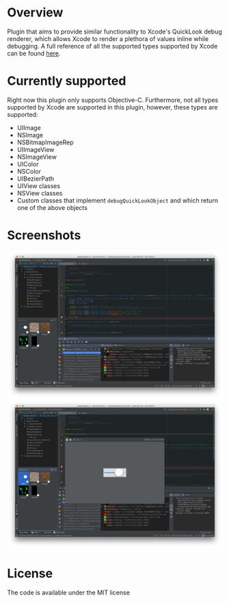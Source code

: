# Overview

Plugin that aims to provide similar functionality to Xcode's QuickLook debug renderer, which allows Xcode to render a plethora of values inline while debugging. A full reference of all the supported types supported by Xcode can be found [here](https://developer.apple.com/library/ios/documentation/IDEs/Conceptual/CustomClassDisplay_in_QuickLook/CH02-std_objects_support/CH02-std_objects_support.html).

# Currently supported

Right now this plugin only supports Objective-C. Furthermore, not all types supported by Xcode are supported in this plugin, however, these types are supported:

* UIImage
* NSImage
* NSBitmapImageRep
* UIImageView
* NSImageView
* UIColor
* NSColor
* UIBezierPath
* UIView classes
* NSView classes
* Custom classes that implement `debugQuickLookObject` and which return one of the above objects

# Screenshots

![Screenshot](./Screenshot0.png)
![Screenshot](./Screenshot1.png)

# License

The code is available under the MIT license